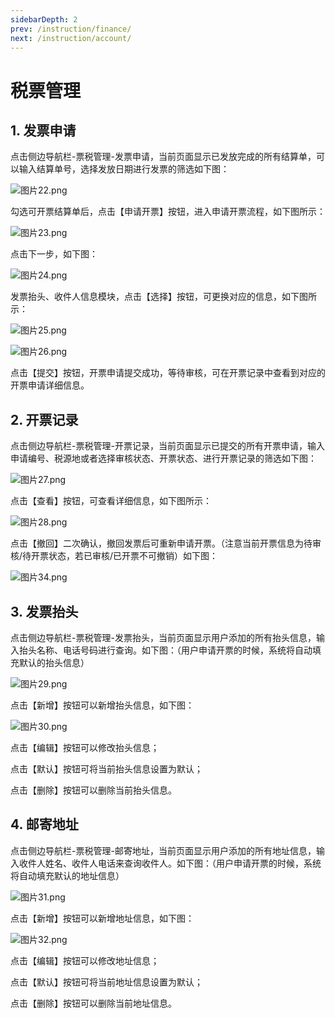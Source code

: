 ```yaml
---
sidebarDepth: 2
prev: /instruction/finance/
next: /instruction/account/
---
```


# 税票管理

## 1. 发票申请

点击侧边导航栏-票税管理-发票申请，当前页面显示已发放完成的所有结算单，可以输入结算单号，选择发放日期进行发票的筛选如下图：

![图片22.png](../static/img22.png)

勾选可开票结算单后，点击【申请开票】按钮，进入申请开票流程，如下图所示：

![图片23.png](../static/img23.png)

点击下一步，如下图：

![图片24.png](../static/img24.png)

发票抬头、收件人信息模块，点击【选择】按钮，可更换对应的信息，如下图所示：

![图片25.png](../static/img25.png)

![图片26.png](../static/img26.png)

点击【提交】按钮，开票申请提交成功，等待审核，可在开票记录中查看到对应的开票申请详细信息。

## 2. 开票记录

点击侧边导航栏-票税管理-开票记录，当前页面显示已提交的所有开票申请，输入申请编号、税源地或者选择审核状态、开票状态、进行开票记录的筛选如下图：

![图片27.png](../static/img27.png)

点击【查看】按钮，可查看详细信息，如下图所示：

![图片28.png](../static/img28.png)

点击【撤回】二次确认，撤回发票后可重新申请开票。（注意当前开票信息为待审核/待开票状态，若已审核/已开票不可撤销）如下图：

![图片34.png](../static/img34.png)

## 3. 发票抬头

点击侧边导航栏-票税管理-发票抬头，当前页面显示用户添加的所有抬头信息，输入抬头名称、电话号码进行查询。如下图：（用户申请开票的时候，系统将自动填充默认的抬头信息）

![图片29.png](../static/img29.png)

点击【新增】按钮可以新增抬头信息，如下图：

![图片30.png](../static/img30.png)

点击【编辑】按钮可以修改抬头信息；

点击【默认】按钮可将当前抬头信息设置为默认；

点击【删除】按钮可以删除当前抬头信息。

## 4. 邮寄地址

点击侧边导航栏-票税管理-邮寄地址，当前页面显示用户添加的所有地址信息，输入收件人姓名、收件人电话来查询收件人。如下图：（用户申请开票的时候，系统将自动填充默认的地址信息）


![图片31.png](../static/img31.png)

点击【新增】按钮可以新增地址信息，如下图：

![图片32.png](../static/img32.png)

点击【编辑】按钮可以修改地址信息；

点击【默认】按钮可将当前地址信息设置为默认；

点击【删除】按钮可以删除当前地址信息。
